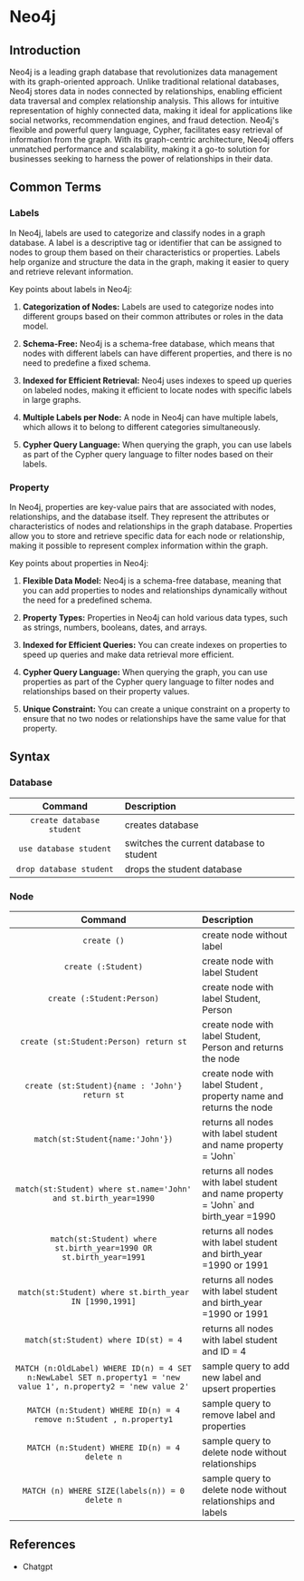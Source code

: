 # Neo4j

## Introduction

Neo4j is a leading graph database that revolutionizes data management with its graph-oriented approach. Unlike
traditional relational databases, Neo4j stores data in nodes connected by relationships, enabling efficient data
traversal and complex relationship analysis. This allows for intuitive representation of highly connected data, making
it ideal for applications like social networks, recommendation engines, and fraud detection. Neo4j's flexible and
powerful query language, Cypher, facilitates easy retrieval of information from the graph. With its graph-centric
architecture, Neo4j offers unmatched performance and scalability, making it a go-to solution for businesses seeking to
harness the power of relationships in their data.

## Common Terms

### Labels

In Neo4j, labels are used to categorize and classify nodes in a graph database. A label is a descriptive tag or
identifier that can be assigned to nodes to group them based on their characteristics or properties. Labels help
organize and structure the data in the graph, making it easier to query and retrieve relevant information.

Key points about labels in Neo4j:

1. **Categorization of Nodes:** Labels are used to categorize nodes into different groups based on their common
   attributes or roles in the data model.

2. **Schema-Free:** Neo4j is a schema-free database, which means that nodes with different labels can have different
   properties, and there is no need to predefine a fixed schema.

3. **Indexed for Efficient Retrieval:** Neo4j uses indexes to speed up queries on labeled nodes, making it efficient to
   locate nodes with specific labels in large graphs.

4. **Multiple Labels per Node:** A node in Neo4j can have multiple labels, which allows it to belong to different
   categories simultaneously.

5. **Cypher Query Language:** When querying the graph, you can use labels as part of the Cypher query language to filter
   nodes based on their labels.

### Property

In Neo4j, properties are key-value pairs that are associated with nodes, relationships, and the database itself. They
represent the attributes or characteristics of nodes and relationships in the graph database. Properties allow you to
store and retrieve specific data for each node or relationship, making it possible to represent complex information
within the graph.

Key points about properties in Neo4j:

1. **Flexible Data Model:** Neo4j is a schema-free database, meaning that you can add properties to nodes and
   relationships dynamically without the need for a predefined schema.

2. **Property Types:** Properties in Neo4j can hold various data types, such as strings, numbers, booleans, dates, and
   arrays.

3. **Indexed for Efficient Queries:** You can create indexes on properties to speed up queries and make data retrieval
   more efficient.

4. **Cypher Query Language:** When querying the graph, you can use properties as part of the Cypher query language to
   filter nodes and relationships based on their property values.

5. **Unique Constraint:** You can create a unique constraint on a property to ensure that no two nodes or relationships
   have the same value for that property.

## Syntax

### Database

|          Command          | Description                              |
|:-------------------------:|:-----------------------------------------|
| `create database student` | creates database                         |
|  `use database student`   | switches the current database to student |
|  `drop database student`  | drops the student database               |

### Node

|                                                     Command                                                      | Description                                                                          |
|:----------------------------------------------------------------------------------------------------------------:|:-------------------------------------------------------------------------------------|
|                                                   `create ()`                                                    | create node without label                                                            |
|                                               `create (:Student)`                                                | create node with label Student                                                       |
|                                            `create (:Student:Person)`                                            | create node with label Student, Person                                               |
|                                      `create (st:Student:Person) return st`                                      | create node with label Student, Person and returns the node                          |
|                                  `create (st:Student){name : 'John'} return st`                                  | create node with label Student , property name and returns the node                  |
|                                         `match(st:Student{name:'John'})`                                         | returns all nodes with label student and name property = 'John`                      |
|                         `match(st:Student) where st.name='John' and st.birth_year=1990`                          | returns all nodes with label student and name property = 'John` and birth_year =1990 |
|                        `match(st:Student) where st.birth_year=1990 OR st.birth_year=1991`                        | returns all nodes with label student  and birth_year =1990  or 1991                  |
|                              `match(st:Student) where st.birth_year IN [1990,1991]`                              | returns all nodes with label student  and birth_year =1990  or 1991                  |
|                                       `match(st:Student) where ID(st) = 4`                                       | returns all nodes with label student  and ID = 4                                     |
| `MATCH (n:OldLabel) WHERE ID(n) = 4 SET n:NewLabel SET n.property1 = 'new value 1', n.property2 = 'new value 2'` | sample query to add new label and upsert properties                                  |
|                        `MATCH (n:Student) WHERE ID(n) = 4 remove n:Student , n.property1`                        | sample query to remove  label and  properties                                        |
|                                   `MATCH (n:Student) WHERE ID(n) = 4 delete n`                                   | sample query to delete node without relationships                                    |
|                                  `MATCH (n) WHERE SIZE(labels(n)) = 0 delete n`                                  | sample query to delete node without relationships and labels                         |

## References

* Chatgpt